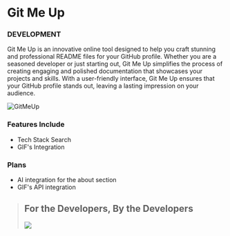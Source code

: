 # Git Me Up
### DEVELOPMENT

Git Me Up is an innovative online tool designed to help you craft stunning and professional README files for your GitHub profile. Whether you are a seasoned developer or just starting out, Git Me Up simplifies the process of creating engaging and polished documentation that showcases your projects and skills. With a user-friendly interface, Git Me Up ensures that your GitHub profile stands out, leaving a lasting impression on your audience.

![GitMeUp](https://github.com/Grenish/git-me-up/assets/107925840/4600ea03-fb8a-4692-a6e0-b6e1b8bed2c0)


### Features Include
- Tech Stack Search
- GIF's Integration

### Plans
- AI integration for the about section
- GIF's API integration



> ## For the Developers, By the Developers
> <img src="https://media.giphy.com/media/v1.Y2lkPTc5MGI3NjExbHk4MzNjb2Fic2xnb3FydHIxeGp0YzJmMDhveGI3dnVsdm50bXBoOSZlcD12MV9pbnRlcm5hbF9naWZfYnlfaWQmY3Q9Zw/l3q2zbskZp2j8wniE/giphy-downsized-large.gif">
